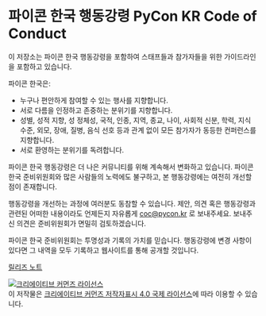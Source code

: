 파이콘 한국 행동강령 PyCon KR Code of Conduct 
=====================

이 저장소는 파이콘 한국 행동강령을 포함하여 스태프들과 참가자들을 위한 가이드라인을 포함하고 있습니다.

파이콘 한국은:
- 누구나 편안하게 참여할 수 있는 행사를 지향합니다.
- 서로 다름을 인정하고 존중하는 분위기를 지향합니다.
- 성별, 성적 지향, 성 정체성, 국적, 인종, 지역, 종교, 나이, 사회적 신분, 학력, 지식 수준, 외모, 장애, 질병, 음식 선호 등과 관계 없이 모든 참가자가 동등한 컨퍼런스를 지향합니다.
- 서로 환영하는 분위기를 독려합니다.

파이콘 한국 행동강령은 더 나은 커뮤니티를 위해 계속해서 변화하고 있습니다. 파이콘 한국 준비위원회와 많은 사람들의 노력에도 불구하고, 본 행동강령에는 여전히 개선할 점이 존재합니다.  

행동강령을 개선하는 과정에 여러분도 동참할 수 있습니다. 제안, 의견 혹은 행동강령과 관련된 어떠한 내용이라도 언제든지 자유롭게 [coc@pycon.kr](mailto:coc@pycon.kr) 로 보내주세요. 보내주신 의견은 준비위원회가 면밀히 검토하겠습니다.  

파이콘 한국 준비위원회는 투명성과 기록의 가치를 믿습니다. 행동강령에 변경 사항이 있다면 그 내역을 모두 기록하고 웹사이트를 통해 공개할 것입니다.   
    
[릴리즈 노트](https://github.com/pythonkr/pycon-code-of-conduct/releases)  
      
<a rel="license" href="http://creativecommons.org/licenses/by/4.0/"><img alt="크리에이티브 커먼즈 라이선스" style="border-width:0" src="https://i.creativecommons.org/l/by/4.0/88x31.png" /></a><br />이 저작물은 <a rel="license" href="http://creativecommons.org/licenses/by/4.0/">크리에이티브 커먼즈 저작자표시 4.0 국제 라이선스</a>에 따라 이용할 수 있습니다.
